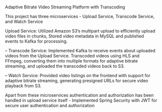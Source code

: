 Adaptive Bitrate Video Streaming Platform with Transcoding

This project has three microservices -  Upload Service, Transcode Service, and Watch Service

Upload Service: Utilized Amazon S3’s multipart upload to efficiently upload video files in chunks, Stored
video metadata in MySQL and published events to Kafka for processing.

– Transcode Service: Implemented Kafka to receive events about uploaded videos from the Upload Service.
Transcoded videos using HLS and FFmpeg, converting them into multiple formats for adaptive bitrate
streaming, and uploaded the transcoded videos back to S3.

– Watch Service: Provided video listings on the frontend with support for adaptive bitrate streaming,
generating presigned URLs for secure video playback from S3.

Apart from these microservices authentication and authorization has been handled in upload service itself - Implemented Spring Security with JWT for secure user authentication
and authorization

